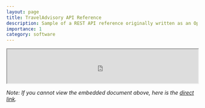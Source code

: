 ```yaml
---
layout: page
title: TravelAdvisory API Reference
description: Sample of a REST API reference originally written as an OpenAPI YAML specification. Here, it is presented in an interactive HTML view using Redocly, with an option to download the specification as JSON
importance: 1
category: software
---
```


<iframe src="https://theomoondev.github.io/assets/html/traveladvisory-api.html" width="100%" height="90vh" allow="autoplay"></iframe>

_Note: If you cannot view the embedded document above, here is the [direct link](https://theomoondev.github.io/assets/html/traveladvisory-api.html)._
